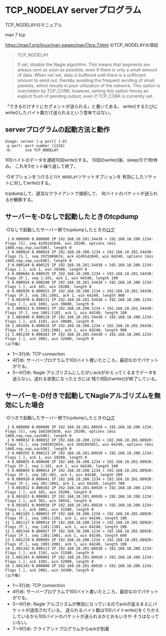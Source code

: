# TCP_NODELAY serverプログラム

TCP_NODELAYのマニュアル

man 7 tcp

https://man7.org/linux/man-pages/man7/tcp.7.html
のTCP_NODELAYの項目

> TCP_NODELAY
>
> If set, disable the Nagle algorithm.  This means that
> segments are always sent as soon as possible, even if
> there is only a small amount of data.  When not set, data
> is buffered until there is a sufficient amount to send
> out, thereby avoiding the frequent sending of small
> packets, which results in poor utilization of the network.
> This option is overridden by TCP_CORK; however, setting
> this option forces an explicit flush of pending output,
> even if TCP_CORK is currently set.

「できるだけすぐにセグメントが送られる」と書いてある。
write()するたびにwrite()したバイト数だけ送られるという意味ではない。

## serverプログラムの起動方法と動作

```
Usage: server [-p port] [-D] 
-p port: port number (1234)
-D:      use TCP_NODELAY
```

100バイトのデータを連続10回write()する。
10回のwrite()後、sleep(1)で1秒休み。
これを5セット繰り返して終了。

-Dオプションをつけると``TCP_NODELAY``ソケットオプションを
有効にしたソケットに対してwrite()する。

tcpdumpして、適当なクライアントで接続して、
何バイトのパケットが送られるか観察する。

## サーバーを-Dなしで起動したときのtcpdump
-Dなしで起動したサーバー側でtcpdumpしたときの[ログ](no-nodelay.txt)

```
 1 0.000000 0.000000 IP 192.168.10.201.54438 > 192.168.10.200.1234: Flags [S], seq 4249142048, win 29200, options [mss 1460,nop,nop,sackOK], length 0
 2 0.000024 0.000024 IP 192.168.10.200.1234 > 192.168.10.201.54438: Flags [S.], seq 2975989674, ack 4249142049, win 64240, options [mss 1460,nop,nop,sackOK], length 0
 3 0.000149 0.000125 IP 192.168.10.201.54438 > 192.168.10.200.1234: Flags [.], ack 1, win 29200, length 0
 4 0.000684 0.000535 IP 192.168.10.200.1234 > 192.168.10.201.54438: Flags [P.], seq 1:101, ack 1, win 64240, length 100
 5 0.000924 0.000240 IP 192.168.10.201.54438 > 192.168.10.200.1234: Flags [.], ack 101, win 29200, length 0
 6 0.000939 0.000015 IP 192.168.10.200.1234 > 192.168.10.201.54438: Flags [P.], seq 101:1001, ack 1, win 64240, length 900
 7 0.001070 0.000131 IP 192.168.10.201.54438 > 192.168.10.200.1234: Flags [.], ack 1001, win 30600, length 0
 8 1.000921 0.999851 IP 192.168.10.200.1234 > 192.168.10.201.54438: Flags [P.], seq 1001:1101, ack 1, win 64240, length 100
 9 1.001040 0.000119 IP 192.168.10.201.54438 > 192.168.10.200.1234: Flags [.], ack 1101, win 30600, length 0
10 1.001056 0.000016 IP 192.168.10.200.1234 > 192.168.10.201.54438: Flags [P.], seq 1101:2001, ack 1, win 64240, length 900
11 1.001239 0.000183 IP 192.168.10.201.54438 > 192.168.10.200.1234: Flags [.], ack 2001, win 32400, length 0
(以下略)
```

- 1〜3行め: TCP connection
- 4行め: サーバープログラムで100バイト書いたところ。最初なのでパケットがでる。
- 5〜6行め: Nagle アルゴリズムにしたがいackがかえってくるまでデータを送らない。送れる状態になったときには
残り9回のwrite()が終了している。

## サーバーを-D付きで起動してNagleアルゴリズムを無効にした場合
-Dつきで起動したサーバー側でtcpdumpしたときの[ログ](no-nodelay.txt)

```
 1 0.000000 0.000000 IP 192.168.10.201.60920 > 192.168.10.200.1234: Flags [S], seq 1682893850, win 29200, options [mss 1460,nop,nop,sackOK], length 0
 2 0.000032 0.000032 IP 192.168.10.200.1234 > 192.168.10.201.60920: Flags [S.], seq 2445932654, ack 1682893851, win 64240, options [mss 1460,nop,nop,sackOK], length 0
 3 0.000255 0.000223 IP 192.168.10.201.60920 > 192.168.10.200.1234: Flags [.], ack 1, win 29200, length 0
 4 0.000855 0.000600 IP 192.168.10.200.1234 > 192.168.10.201.60920: Flags [P.], seq 1:101, ack 1, win 64240, length 100
 5 0.000869 0.000014 IP 192.168.10.200.1234 > 192.168.10.201.60920: Flags [P.], seq 101:301, ack 1, win 64240, length 200
 6 0.000910 0.000041 IP 192.168.10.200.1234 > 192.168.10.201.60920: Flags [P.], seq 301:1001, ack 1, win 64240, length 700
 7 0.001012 0.000102 IP 192.168.10.201.60920 > 192.168.10.200.1234: Flags [.], ack 101, win 29200, length 0
 8 0.001013 0.000001 IP 192.168.10.201.60920 > 192.168.10.200.1234: Flags [.], ack 301, win 30016, length 0
 9 0.001051 0.000038 IP 192.168.10.201.60920 > 192.168.10.200.1234: Flags [.], ack 1001, win 31500, length 0
10 1.001103 1.000052 IP 192.168.10.200.1234 > 192.168.10.201.60920: Flags [P.], seq 1001:1101, ack 1, win 64240, length 100
11 1.001117 0.000014 IP 192.168.10.200.1234 > 192.168.10.201.60920: Flags [P.], seq 1101:1301, ack 1, win 64240, length 200
12 1.001144 0.000027 IP 192.168.10.200.1234 > 192.168.10.201.60920: Flags [P.], seq 1301:1901, ack 1, win 64240, length 600
13 1.001229 0.000085 IP 192.168.10.200.1234 > 192.168.10.201.60920: Flags [P.], seq 1901:2001, ack 1, win 64240, length 100
14 1.001342 0.000113 IP 192.168.10.201.60920 > 192.168.10.200.1234: Flags [.], ack 1101, win 31500, length 0
15 1.001343 0.000001 IP 192.168.10.201.60920 > 192.168.10.200.1234: Flags [.], ack 1301, win 32900, length 0
16 1.001343 0.000000 IP 192.168.10.201.60920 > 192.168.10.200.1234: Flags [.], ack 2001, win 34300, length 0
(以下略)
```
- 1〜3行め: TCP connection
- 4行め: サーバープログラムで100バイト書いたところ。最初なのでパケットがでる。
- 5〜6行め: Nagle アルゴリズムが無効になっているのでackが返るまえにパケットが送信されている。
送られるバイト数は100バイトwrite()をくりかえしているから100バイトのパケットが送られるかとおもいきや
そうはなっていない。
- 7〜9行め: クライアントプログラムからackが到着
